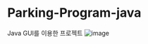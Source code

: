 # Parking-Program-java
Java GUI를 이용한 프로젝트
![image](https://github.com/Gdm0714/Parking-Program-java/assets/50660440/edf439f6-3d36-4e84-81b4-5f00ec91c7c6)
